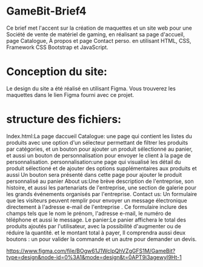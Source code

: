 # GameBit-Brief4
Ce brief met l'accent sur la création de maquettes et un site web pour une Société de vente de matériel de gaming, en réalisant sa page d'accueil, page Catalogue, À propos et page Contact perso. en utilisant HTML, CSS, Framework CSS Bootstrap et JavaScript.
# Conception du site:
Le design du site a été réalisé en utilisant Figma. Vous trouverez les maquettes dans le lien Figma fourni avec ce projet.
# structure des fichiers:
Index.html:La page daccueil
Catalogue: une page qui contient les listes du produits avec une option d'un sélecteur permettant de filtrer les produits par catégories, et un bouton pour ajouter un produit sélectionné au panier, et aussi un bouton de personnalisation pour envoyer le client à la page de personnalisation.
personnalisation:une page qui visualisé les détail du produit sélectioné et de ajouter des options supplémentaires aux produits et aussi Un bouton sera présenté dans cette page pour ajouter le produit personnalisé au panier
About us:Une brève description de l'entreprise, son histoire, et aussi les partenariats de l'entreprise, une section de galerie pour les grands événements organisés par l'entreprise.
Contact us: Un formulaire que les visiteurs peuvent remplir pour envoyer un message électronique directement à l'adresse e-mail de l'entreprise . Ce formulaire inclure des champs tels que le nom le prénom, l'adresse e-mail, le numéro de téléphone et aussi le message.
Le panier:Le panier affichera le total des produits ajoutés par l'utilisateur, avec la possibilité d'augmenter ou de réduire la quantité. et le montant total à payer, Il comprendra aussi deux boutons : un pour valider la commande et un autre pour demander un devis.

https://www.figma.com/file/BOgw61J1WcIpQhVZgGFS1M/GameBit?type=design&node-id=0%3A1&mode=design&t=0APT9i3agewyI9Ht-1
